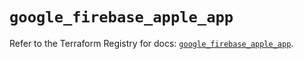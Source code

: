 # `google_firebase_apple_app`

Refer to the Terraform Registry for docs: [`google_firebase_apple_app`](https://registry.terraform.io/providers/hashicorp/google-beta/6.27.0/docs/resources/google_firebase_apple_app).

